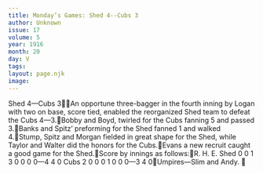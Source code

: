 ```yaml
---
title: Monday’s Games: Shed 4--Cubs 3
author: Unknown
issue: 17
volume: 5
year: 1916
month: 20
day: V
tags:
layout: page.njk
image:
---
```

Shed 4—Cubs 3An opportune three-bagger in the fourth inning by Logan with two on base, score tied, enabled the reorganized Shed team to defeat the Cubs 4—3.Bobby and Boyd, twirled for the Cubs fanning 5 and passed 3.Banks and Spitz’ preforming for the Shed fanned 1 and walked 4.Stump, Spitz and Morgan fielded in great shape for the Shed, while Taylor and Walter did the honors for the Cubs.Evans a new recruit caught a good game for the Shed.Score by innings as follows:R. H. E. Shed 0 0 1 3 0 0 0 0—4 4 0 Cubs 2 0 0 0 1 0 0 0—3 4 0Umpires—Slim and Andy. 

